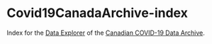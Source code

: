 # Covid19CanadaArchive-index

Index for the [Data Explorer](https://ccodwg.github.io/Covid19CanadaArchive-data-explorer/) of the [Canadian COVID-19 Data Archive](https://github.com/ccodwg/Covid19CanadaArchive).
